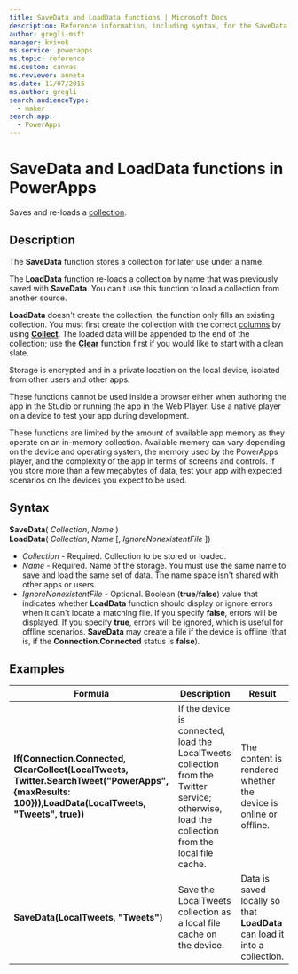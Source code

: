 ```yaml
---
title: SaveData and LoadData functions | Microsoft Docs
description: Reference information, including syntax, for the SaveData and LoadData functions in PowerApps
author: gregli-msft
manager: kvivek
ms.service: powerapps
ms.topic: reference
ms.custom: canvas
ms.reviewer: anneta
ms.date: 11/07/2015
ms.author: gregli
search.audienceType: 
  - maker
search.app: 
  - PowerApps
---
```

# SaveData and LoadData functions in PowerApps
Saves and re-loads a [collection](../working-with-data-sources.md#collections).

## Description
The **SaveData** function stores a collection for later use under a name.  

The **LoadData** function re-loads a collection by name that was previously saved with **SaveData**. You can't use this function to load a collection from another source.  

**LoadData** doesn't create the collection; the function only fills an existing collection. You must first create the collection with the correct [columns](../working-with-tables.md#columns) by using **[Collect](function-clear-collect-clearcollect.md)**.  The loaded data will be appended to the end of the collection; use the **[Clear](function-clear-collect-clearcollect.md)** function first if you would like to start with a clean slate.

Storage is encrypted and in a private location on the local device, isolated from other users and other apps.

These functions cannot be used inside a browser either when authoring the app in the Studio or running the app in the Web Player.  Use a native player on a device to test your app during development.

These functions are limited by the amount of available app memory as they operate on an in-memory collection.  Available memory can vary depending on the device and operating system, the memory used by the PowerApps player, and the complexity of the app in terms of screens and controls.  if you store more than a few megabytes of data, test your app with expected scenarios on the devices you expect to be used. 

## Syntax
**SaveData**( *Collection*, *Name* )<br>**LoadData**( *Collection*, *Name* [, *IgnoreNonexistentFile* ])

* *Collection* - Required.  Collection to be stored or loaded.
* *Name* - Required.  Name of the storage. You must use the same name to save and load the same set of data. The name space isn't shared with other apps or users.
* *IgnoreNonexistentFile* - Optional. Boolean (**true**/**false**) value that indicates whether **LoadData** function should display or ignore errors when it can't locate a matching file. If you specify **false**, errors will be displayed. If you specify **true**, errors will be ignored, which is useful for offline scenarios. **SaveData** may create a file if the device is offline (that is, if the **Connection.Connected** status is **false**).

## Examples

| Formula | Description | Result |
| --- | --- | --- |
| **If(Connection.Connected, ClearCollect(LocalTweets, Twitter.SearchTweet("PowerApps", {maxResults: 100})),LoadData(LocalTweets, "Tweets", true))** |If the device is connected, load the LocalTweets collection from the Twitter service; otherwise, load the collection from the local file cache. |The content is rendered whether the device is online or offline. |
| **SaveData(LocalTweets, "Tweets")** |Save the LocalTweets collection as a local file cache on the device. |Data is saved locally so that **LoadData** can load it into a collection. |

